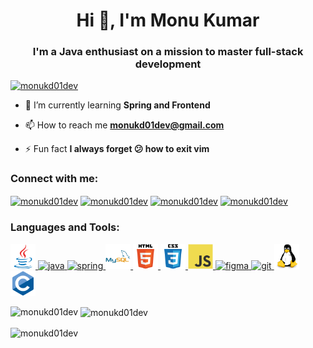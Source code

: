 <h1 align="center">Hi 👋, I'm Monu Kumar</h1>
<h3 align="center">I'm a Java enthusiast on a mission to master full-stack development</h3>

<p align="left"> <a href="https://twitter.com/monukd01dev" target="blank"><img src="https://img.shields.io/twitter/follow/monukd01dev?logo=twitter&style=for-the-badge" alt="monukd01dev" /></a> </p>

- 🌱 I’m currently learning **Spring and Frontend**

- 📫 How to reach me **monukd01dev@gmail.com**

- ⚡ Fun fact **I always forget 😕 how to exit vim**

<h3 align="left">Connect with me:</h3>
<p align="left">
<a href="https://twitter.com/monukd01dev" target="blank"><img align="center" src="https://raw.githubusercontent.com/rahuldkjain/github-profile-readme-generator/master/src/images/icons/Social/twitter.svg" alt="monukd01dev" height="30" width="40" /></a>
<a href="https://linkedin.com/in/monukd01dev" target="blank"><img align="center" src="https://raw.githubusercontent.com/rahuldkjain/github-profile-readme-generator/master/src/images/icons/Social/linked-in-alt.svg" alt="monukd01dev" height="30" width="40" /></a>
<a href="https://stackoverflow.com/users/22429918/monukd01dev" target="blank"><img align="center" src="https://raw.githubusercontent.com/rahuldkjain/github-profile-readme-generator/master/src/images/icons/Social/stack-overflow.svg" alt="monukd01dev" height="30" width="40" /></a>
<a href="https://instagram.com/monukd01dev" target="blank"><img align="center" src="https://raw.githubusercontent.com/rahuldkjain/github-profile-readme-generator/master/src/images/icons/Social/instagram.svg" alt="monukd01dev" height="30" width="40" /></a>
</p>

<h3 align="left">Languages and Tools:</h3>
<p align="left"> 
<a href="https://github.com/monukd01dev" target="_blank" rel="noreferrer"> <img src="https://raw.githubusercontent.com/devicons/devicon/master/icons/java/java-original.svg" alt="java" width="40" height="40"/> </a> <a href="https://github.com/monukd01dev/JSP" target="_blank" rel="noreferrer"> <img src="https://img.icons8.com/?size=256&id=jYptskVH8m0Z&format=png" alt="java" width="40" height="40"/> </a> <a href="#" target="_blank" rel="noreferrer"> <img src="https://www.vectorlogo.zone/logos/springio/springio-icon.svg" alt="spring" width="40" height="40"/> </a><a href="#" target="_blank" rel="noreferrer"> <img src="https://raw.githubusercontent.com/devicons/devicon/master/icons/mysql/mysql-original-wordmark.svg" alt="mysql" width="40" height="40"/> </a> <a href="https://github.com/monukd01dev/MERN/tree/master/HTML" target="_blank" rel="noreferrer"> <img src="https://raw.githubusercontent.com/devicons/devicon/master/icons/html5/html5-original-wordmark.svg" alt="html5" width="40" height="40"/> </a> 
<a href="https://github.com/monukd01dev/MERN/tree/master/CSS" target="_blank" rel="noreferrer"> <img src="https://raw.githubusercontent.com/devicons/devicon/master/icons/css3/css3-original-wordmark.svg" alt="css3" width="40" height="40"/> </a> <a href="https://github.com/monukd01dev/JavaScriptTutorials" target="_blank" rel="noreferrer"> <img src="https://raw.githubusercontent.com/devicons/devicon/master/icons/javascript/javascript-original.svg" alt="javascript" width="40" height="40"/> </a> 
<a href="#" target="_blank" rel="noreferrer"> <img src="https://www.vectorlogo.zone/logos/figma/figma-icon.svg" alt="figma" width="40" height="40"/> </a> 
<a href="#" target="_blank" rel="noreferrer"> <img src="https://www.vectorlogo.zone/logos/git-scm/git-scm-icon.svg" alt="git" width="40" height="40"/> </a> 
<a href="#" target="_blank" rel="noreferrer"> <img src="https://raw.githubusercontent.com/devicons/devicon/master/icons/linux/linux-original.svg" alt="linux" width="40" height="40"/> </a> 
<a href="#" target="_blank" rel="noreferrer"> <img src="https://raw.githubusercontent.com/devicons/devicon/master/icons/c/c-original.svg" alt="c" width="40" height="40"/> </a> 
</p>

<p><img align="left" src="https://github-readme-stats.vercel.app/api/top-langs?username=monukd01dev&show_icons=true&locale=en&layout=compact" alt="monukd01dev" /></p>

<p>&nbsp;<img align="center" src="https://github-readme-stats.vercel.app/api?username=monukd01dev&show_icons=true&locale=en" alt="monukd01dev" /></p>

<p><img align="center" src="https://github-readme-streak-stats.herokuapp.com/?user=monukd01dev&" alt="monukd01dev" /></p>
